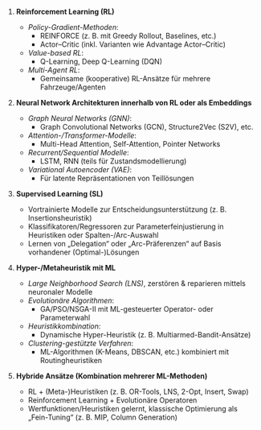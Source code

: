 1. **Reinforcement Learning (RL)**
   - *Policy-Gradient-Methoden*:  
     - REINFORCE (z. B. mit Greedy Rollout, Baselines, etc.)  
     - Actor–Critic (inkl. Varianten wie Advantage Actor–Critic)  
   - *Value-based RL*:  
     - Q-Learning, Deep Q-Learning (DQN)  
   - *Multi-Agent RL*:
     - Gemeinsame (kooperative) RL-Ansätze für mehrere Fahrzeuge/Agenten  

2. **Neural Network Architekturen innerhalb von RL oder als Embeddings**
   - *Graph Neural Networks (GNN)*:  
     - Graph Convolutional Networks (GCN), Structure2Vec (S2V), etc.  
   - *Attention-/Transformer-Modelle*:  
     - Multi-Head Attention, Self-Attention, Pointer Networks  
   - *Recurrent/Sequential Modelle*:  
     - LSTM, RNN (teils für Zustandsmodellierung)  
   - *Variational Autoencoder (VAE)*:  
     - Für latente Repräsentationen von Teillösungen  

3. **Supervised Learning (SL)**
   - Vortrainierte Modelle zur Entscheidungsunterstützung (z. B. Insertionsheuristik)  
   - Klassifikatoren/Regressoren zur Parameterfeinjustierung in Heuristiken oder Spalten-/Arc-Auswahl  
   - Lernen von „Delegation“ oder „Arc-Präferenzen“ auf Basis vorhandener (Optimal-)Lösungen  

4. **Hyper-/Metaheuristik mit ML**
   - *Large Neighborhood Search (LNS)*, zerstören & reparieren mittels neuronaler Modelle  
   - *Evolutionäre Algorithmen*:  
     - GA/PSO/NSGA-II mit ML-gesteuerter Operator- oder Parameterwahl  
   - *Heuristikkombination*:  
     - Dynamische Hyper-Heuristik (z. B. Multiarmed-Bandit-Ansätze)  
   - *Clustering-gestützte Verfahren*:  
     - ML-Algorithmen (K-Means, DBSCAN, etc.) kombiniert mit Routingheuristiken  

5. **Hybride Ansätze (Kombination mehrerer ML-Methoden)**
   - RL + (Meta-)Heuristiken (z. B. OR-Tools, LNS, 2-Opt, Insert, Swap)  
   - Reinforcement Learning + Evolutionäre Operatoren  
   - Wertfunktionen/Heuristiken gelernt, klassische Optimierung als „Fein-Tuning“ (z. B. MIP, Column Generation)  